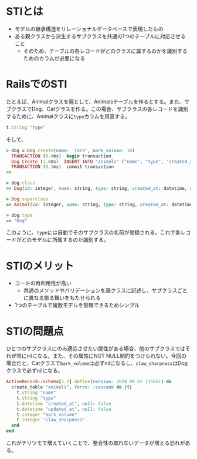 # STIとは

- モデルの継承構造をリレーショナルデータベースで表現したもの
- ある親クラスから派生するサブクラスを共通の1つのテーブルに対応させること
  - そのため、テーブルの各レコードがどのクラスに属するのかを識別するためのカラムが必要になる

# RailsでのSTI

たとえば、Animalクラスを親として、Animalsテーブルを作るとする。また、サブクラスでDog、Catクラスを作る。この場合、サブクラスの各レコードを識別するために、Animalクラスに`type`カラムを用意する。

```ruby
t.string "type"
```

そして、

```ruby
> dog = Dog.create(name: 'Taro', bark_volume: 10)
  TRANSACTION (0.0ms)  begin transaction
  Dog Create (1.0ms)  INSERT INTO "animals" ("name", "type", "created_at", "updated_at", "bark_volume", "claw_sharpness") VALUES (?, ?, ?, ?, ?, ?) RETURNING "id"  [["name", "Taro"], ["type", "Dog"], ["created_at", "2024-09-07 12:12:58.896898"], ["updated_at", "2024-09-07 12:12:58.896898"], ["bark_volume", 10], ["claw_sharpness", nil]]
  TRANSACTION (0.3ms)  commit transaction
=>
```


```ruby
> dog.class
=> Dog(id: integer, name: string, type: string, created_at: datetime, updated_at: datetime, bark_volume: integer, claw_sharpness: integer)
```

```ruby
> Dog.superclass
=> Animal(id: integer, name: string, type: string, created_at: datetime, updated_at: datetime, bark_volume: integer, claw_sharpness: integer)
```

```ruby
> dog.type
=> "Dog"
```

このように、`type`には自動でそのサブクラスの名前が登録される。これで各レコードがどのモデルに所属するのか識別する。

# STIのメリット

- コードの再利用性が高い
  - 共通のメソッドやバリデーションを親クラスに記述し、サブクラスごとに異なる振る舞いをもたせられる
- 1つのテーブルで複数モデルを管理できるためシンプル

# STIの問題点

ひとつのサブクラスにのみ適応させたい属性がある場合、他のサブクラスではそれが常にnilになる。また、その属性にNOT NULL制約をつけられない。今回の場合だと、Catクラスで`bark_volume`は必ずnilになるし、`claw_sharpness`はDogクラスで必ずnilになる。

```ruby
ActiveRecord::Schema[7.2].define(version: 2024_09_07_115051) do
  create_table "animals", force: :cascade do |t|
    t.string "name"
    t.string "type"
    t.datetime "created_at", null: false
    t.datetime "updated_at", null: false
    t.integer "bark_volume"
    t.integer "claw_sharpness"
  end
end
```

これがチリツモで増えていくことで、整合性の取れないデータが増える恐れがある。
